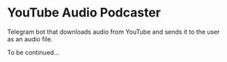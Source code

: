# YouTube Audio Podcaster
Telegram bot that downloads audio from YouTube and sends it to the user as an audio file.

To be continued...